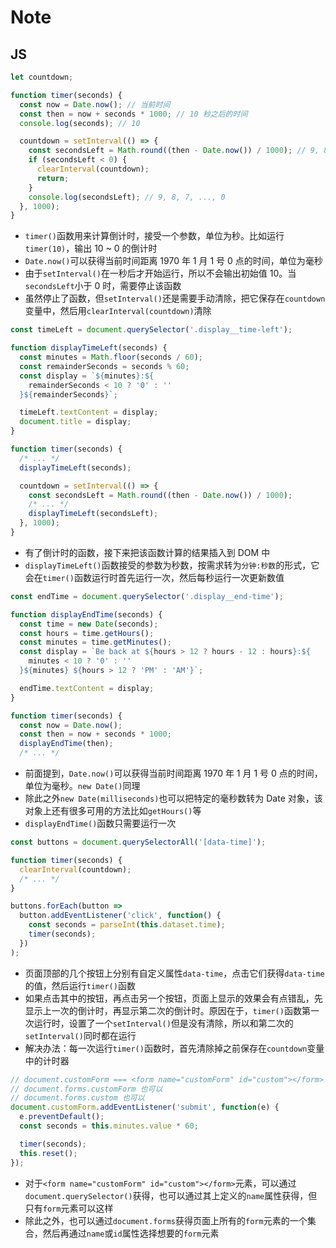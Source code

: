 # Note

## JS

```js
let countdown;

function timer(seconds) {
  const now = Date.now(); // 当前时间
  const then = now + seconds * 1000; // 10 秒之后的时间
  console.log(seconds); // 10

  countdown = setInterval(() => {
    const secondsLeft = Math.round((then - Date.now()) / 1000); // 9, 8, 7, ..., 0, -1, ...
    if (secondsLeft < 0) {
      clearInterval(countdown);
      return;
    }
    console.log(secondsLeft); // 9, 8, 7, ..., 0
  }, 1000);
}
```

+ `timer()`函数用来计算倒计时，接受一个参数，单位为秒。比如运行`timer(10)`，输出 10 ~ 0 的倒计时
+ `Date.now()`可以获得当前时间距离 1970 年 1 月 1 号 0 点的时间，单位为毫秒
+ 由于`setInterval()`在一秒后才开始运行，所以不会输出初始值 10。当`secondsLeft`小于 0 时，需要停止该函数
+ 虽然停止了函数，但`setInterval()`还是需要手动清除，把它保存在`countdown`变量中，然后用`clearInterval(countdown)`清除

```js
const timeLeft = document.querySelector('.display__time-left');

function displayTimeLeft(seconds) {
  const minutes = Math.floor(seconds / 60);
  const remainderSeconds = seconds % 60;
  const display = `${minutes}:${
    remainderSeconds < 10 ? '0' : ''
  }${remainderSeconds}`;

  timeLeft.textContent = display;
  document.title = display;
}

function timer(seconds) {
  /* ... */
  displayTimeLeft(seconds);

  countdown = setInterval(() => {
    const secondsLeft = Math.round((then - Date.now()) / 1000);
    /* ... */
    displayTimeLeft(secondsLeft);
  }, 1000);
}
```

+ 有了倒计时的函数，接下来把该函数计算的结果插入到 DOM 中
+ `displayTimeLeft()`函数接受的参数为秒数，按需求转为`分钟:秒数`的形式，它会在`timer()`函数运行时首先运行一次，然后每秒运行一次更新数值

```js
const endTime = document.querySelector('.display__end-time');

function displayEndTime(seconds) {
  const time = new Date(seconds);
  const hours = time.getHours();
  const minutes = time.getMinutes();
  const display = `Be back at ${hours > 12 ? hours - 12 : hours}:${
    minutes < 10 ? '0' : ''
  }${minutes} ${hours > 12 ? 'PM' : 'AM'}`;

  endTime.textContent = display;
}

function timer(seconds) {
  const now = Date.now();
  const then = now + seconds * 1000;
  displayEndTime(then);
  /* ... */
```

+ 前面提到，`Date.now()`可以获得当前时间距离 1970 年 1 月 1 号 0 点的时间，单位为毫秒。`new Date()`同理
+ 除此之外`new Date(milliseconds)`也可以把特定的毫秒数转为 Date 对象，该对象上还有很多可用的方法比如`getHours()`等
+ `displayEndTime()`函数只需要运行一次

```js
const buttons = document.querySelectorAll('[data-time]');

function timer(seconds) {
  clearInterval(countdown);
  /* ... */
}

buttons.forEach(button =>
  button.addEventListener('click', function() {
    const seconds = parseInt(this.dataset.time);
    timer(seconds);
  })
);
```

+ 页面顶部的几个按钮上分别有自定义属性`data-time`，点击它们获得`data-time`的值，然后运行`timer()`函数
+ 如果点击其中的按钮，再点击另一个按钮，页面上显示的效果会有点错乱，先显示上一次的倒计时，再显示第二次的倒计时。原因在于，`timer()`函数第一次运行时，设置了一个`setInterval()`但是没有清除，所以和第二次的`setInterval()`同时都在运行
+ 解决办法：每一次运行`timer()`函数时，首先清除掉之前保存在`countdown`变量中的计时器

```js
// document.customForm === <form name="customForm" id="custom"></form>
// document.forms.customForm 也可以
// document.forms.custom 也可以
document.customForm.addEventListener('submit', function(e) {
  e.preventDefault();
  const seconds = this.minutes.value * 60;

  timer(seconds);
  this.reset();
});
```

+ 对于`<form name="customForm" id="custom"></form>`元素，可以通过`document.querySelector()`获得，也可以通过其上定义的`name`属性获得，但只有`form`元素可以这样
+ 除此之外，也可以通过`document.forms`获得页面上所有的`form`元素的一个集合，然后再通过`name`或`id`属性选择想要的`form`元素
